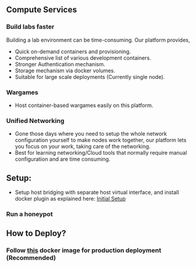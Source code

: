 ## Compute Services

### Build labs faster

Building a lab environment can be time-consuming.  Our platform provides,


- Quick on-demand containers and provisioning.
- Comprehensive list of various development containers.
- Stronger Authentication mechanism.
- Storage mechanism via docker volumes.
- Suitable for large scale deployments (Currently single node).

### Wargames
- Host container-based wargames easily on this platform.

### Unified Networking
- Gone those days where you need to setup the whole network configuration yourself to make nodes work together, our platform lets you focus on your work, taking care of the networking.
- Best for learning networking/Cloud tools that normally require manual configuration and are time consuming.      
## Setup:
- Setup host bridging with separate host virtual interface, and install docker plugin as explained here: [Initial Setup](https://github.com/VaradBelwalkar/Compute-Services/blob/master/configure/setup.md)

### Run a honeypot

## How to Deploy?
### Follow [this](https://hub.docker.com/r/varadbelwalkar/golang_server) docker image for production deployment (Recommended)




